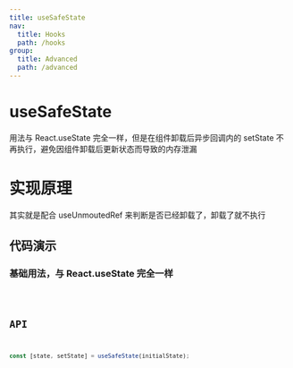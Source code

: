 ```yaml
---
title: useSafeState
nav:
  title: Hooks
  path: /hooks
group:
  title: Advanced
  path: /advanced
---
```


# useSafeState

用法与 React.useState 完全一样，但是在组件卸载后异步回调内的 setState 不再执行，避免因组件卸载后更新状态而导致的内存泄漏

# 实现原理

其实就是配合 useUnmoutedRef 来判断是否已经卸载了，卸载了就不执行

## 代码演示

### 基础用法，与 React.useState 完全一样

<code src="./demo/demo1.tsx" desc="子组件渲染后会有5s的请求时间，这段时间内可以销毁组件试试" />

## API

```typescript
const [state, setState] = useSafeState(initialState);
```
